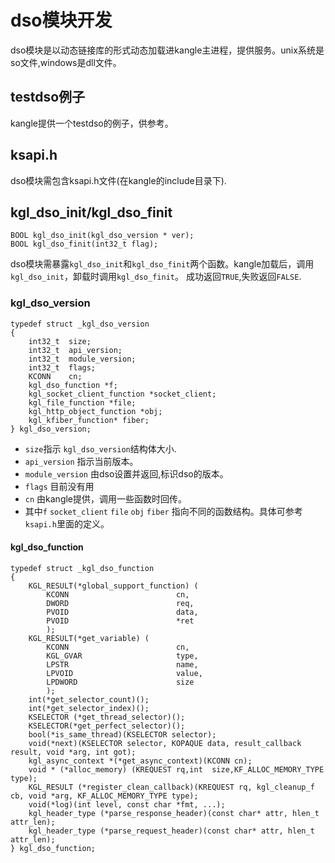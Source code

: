 # dso模块开发
dso模块是以动态链接库的形式动态加载进kangle主进程，提供服务。unix系统是so文件,windows是dll文件。

## testdso例子
kangle提供一个testdso的例子，供参考。

## ksapi.h
dso模块需包含ksapi.h文件(在kangle的include目录下).

## kgl_dso_init/kgl_dso_finit
```
BOOL kgl_dso_init(kgl_dso_version * ver);
BOOL kgl_dso_finit(int32_t flag);
```
dso模块需暴露`kgl_dso_init`和`kgl_dso_finit`两个函数。kangle加载后，调用`kgl_dso_init`，卸载时调用`kgl_dso_finit`。
成功返回`TRUE`,失败返回`FALSE`.

### kgl_dso_version
```
typedef struct _kgl_dso_version
{
	int32_t  size;
	int32_t  api_version;
	int32_t  module_version;
	int32_t  flags;
	KCONN    cn;
	kgl_dso_function *f;
	kgl_socket_client_function *socket_client;
	kgl_file_function *file;
	kgl_http_object_function *obj;
	kgl_kfiber_function* fiber;
} kgl_dso_version;
```
* `size`指示 `kgl_dso_version`结构体大小.
* `api_version` 指示当前版本。
* `module_version` 由dso设置并返回,标识dso的版本。
* `flags` 目前没有用
* `cn` 由kangle提供，调用一些函数时回传。
* 其中`f` `socket_client` `file` `obj` `fiber` 指向不同的函数结构。具体可参考`ksapi.h`里面的定义。
#### kgl_dso_function
```
typedef struct _kgl_dso_function
{
	KGL_RESULT(*global_support_function) (
		KCONN                        cn,
		DWORD                        req,
		PVOID                        data,
		PVOID                        *ret
		);
	KGL_RESULT(*get_variable) (
		KCONN                        cn,
		KGL_GVAR                     type,
		LPSTR                        name,
		LPVOID                       value,
		LPDWORD                      size
		);
	int(*get_selector_count)();
	int(*get_selector_index)();
	KSELECTOR (*get_thread_selector)();
	KSELECTOR(*get_perfect_selector)();
	bool(*is_same_thread)(KSELECTOR selector);
	void(*next)(KSELECTOR selector, KOPAQUE data, result_callback result, void *arg, int got);
	kgl_async_context *(*get_async_context)(KCONN cn);
	void * (*alloc_memory) (KREQUEST rq,int  size,KF_ALLOC_MEMORY_TYPE type);
	KGL_RESULT (*register_clean_callback)(KREQUEST rq, kgl_cleanup_f cb, void *arg, KF_ALLOC_MEMORY_TYPE type);
	void(*log)(int level, const char *fmt, ...);
	kgl_header_type (*parse_response_header)(const char* attr, hlen_t attr_len);
	kgl_header_type (*parse_request_header)(const char* attr, hlen_t attr_len);
} kgl_dso_function;
```